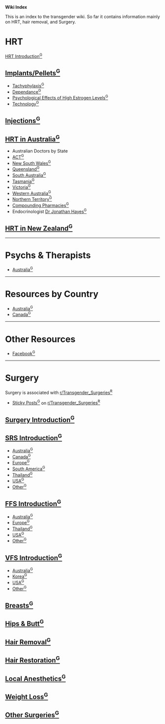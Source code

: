 **Wiki Index**

This is an index to the transgender wiki. So far it contains information mainly on HRT, hair removal, and Surgery.

# HRT

[HRT Introduction<sup>G</sup>](https://github.com/zp100/Transgender_Surgeries/tree/main/TransWiki/wiki/hrt/hrt.md)

## [Implants/Pellets<sup>G</sup>](https://github.com/zp100/Transgender_Surgeries/tree/main/TransWiki/wiki/hrt/implants/implants.md)

* [Tachyphylaxis<sup>G</sup>](https://github.com/zp100/Transgender_Surgeries/tree/main/TransWiki/wiki/hrt/tachyphylaxis/tachyphylaxis.md)
* [Dependance<sup>G</sup>](https://github.com/zp100/Transgender_Surgeries/tree/main/TransWiki/wiki/hrt/dependance/dependance.md)
* [Psychological Effects of High Estrogen Levels<sup>G</sup>](https://github.com/zp100/Transgender_Surgeries/tree/main/TransWiki/wiki/hrt/psychological-effects/psychological-effects.md)
* [Technology<sup>G</sup>](https://github.com/zp100/Transgender_Surgeries/tree/main/TransWiki/wiki/hrt/implant-technology/implant-technology.md)

## [Injections<sup>G</sup>](https://github.com/zp100/Transgender_Surgeries/tree/main/TransWiki/wiki/hrt/injections/injections.md)

## [HRT in Australia<sup>G</sup>](https://github.com/zp100/Transgender_Surgeries/tree/main/TransWiki/wiki/hrt/australia/australia.md)

* Australian Doctors by State
 * [ACT<sup>G</sup>](https://github.com/zp100/Transgender_Surgeries/tree/main/TransWiki/wiki/hrt/australia/act/act.md)
 * [New South Wales<sup>G</sup>](https://github.com/zp100/Transgender_Surgeries/tree/main/TransWiki/wiki/hrt/australia/nsw/nsw.md)
 * [Queensland<sup>G</sup>](https://github.com/zp100/Transgender_Surgeries/tree/main/TransWiki/wiki/hrt/australia/qld/qld.md)
 * [South Australia<sup>G</sup>](https://github.com/zp100/Transgender_Surgeries/tree/main/TransWiki/wiki/hrt/australia/sa/sa.md)
 * [Tasmania<sup>G</sup>](https://github.com/zp100/Transgender_Surgeries/tree/main/TransWiki/wiki/hrt/australia/tas/tas.md)
 * [Victoria<sup>G</sup>](https://github.com/zp100/Transgender_Surgeries/tree/main/TransWiki/wiki/hrt/australia/vic/vic.md)
 * [Western Australia<sup>G</sup>](https://github.com/zp100/Transgender_Surgeries/tree/main/TransWiki/wiki/hrt/australia/wa/wa.md)
 * [Northern Territory<sup>G</sup>](https://github.com/zp100/Transgender_Surgeries/tree/main/TransWiki/wiki/hrt/australia/nt/nt.md)
* [Compounding Pharmacies<sup>G</sup>](https://github.com/zp100/Transgender_Surgeries/tree/main/TransWiki/wiki/compounding-pharmacies/australia/australia.md)
* Endocrinologist [Dr Jonathan Hayes<sup>G</sup>](https://github.com/zp100/Transgender_Surgeries/tree/main/TransWiki/wiki/hrt/jon-hayes/jon-hayes.md)

## [HRT in New Zealand<sup>G</sup>](https://github.com/zp100/Transgender_Surgeries/tree/main/TransWiki/wiki/hrt/new-zealand/new-zealand.md)

---

# Psychs & Therapists

*  [Australia<sup>G</sup>](https://github.com/zp100/Transgender_Surgeries/tree/main/TransSurgeriesWiki/wiki/psychs/australia/australia.md)

---

# Resources by Country

* [Australia<sup>G</sup>](https://github.com/zp100/Transgender_Surgeries/tree/main/TransWiki/wiki/country/australia/australia.md)
* [Canada<sup>G</sup>](https://github.com/zp100/Transgender_Surgeries/tree/main/TransWiki/wiki/country/canada/canada.md)

---

# Other Resources

* [Facebook<sup>G</sup>](https://github.com/zp100/Transgender_Surgeries/tree/main/TransWiki/wiki/facebook/facebook.md)

---

# Surgery

Surgery is associated with [r/Transgender_Surgeries<sup>R</sup>](https://www.reddit.com/r/Transgender_Surgeries)

* [Sticky Posts<sup>G</sup>](https://github.com/zp100/Transgender_Surgeries/tree/main/TransSurgeriesWiki/wiki/sticky-posts/sticky-posts.md) on [r/Transgender_Surgeries<sup>R</sup>](https://www.reddit.com/r/Transgender_Surgeries)

## [Surgery Introduction<sup>G</sup>](https://github.com/zp100/Transgender_Surgeries/tree/main/TransSurgeriesWiki/wiki/index/index.md)

## [SRS Introduction<sup>G</sup>](https://github.com/zp100/Transgender_Surgeries/tree/main/TransSurgeriesWiki/wiki/srs/introduction/introduction.md)

* [Australia<sup>G</sup>](https://github.com/zp100/Transgender_Surgeries/tree/main/TransSurgeriesWiki/wiki/srs/australia/australia.md)
* [Canada<sup>G</sup>](https://github.com/zp100/Transgender_Surgeries/tree/main/TransSurgeriesWiki/wiki/srs/canada/canada.md)
* [Europe<sup>G</sup>](https://github.com/zp100/Transgender_Surgeries/tree/main/TransSurgeriesWiki/wiki/srs/europe/europe.md)
* [South America<sup>G</sup>](https://github.com/zp100/Transgender_Surgeries/tree/main/TransSurgeriesWiki/wiki/srs/south-america/south-america.md)
* [Thailand<sup>G</sup>](https://github.com/zp100/Transgender_Surgeries/tree/main/TransSurgeriesWiki/wiki/srs/thailand/thailand.md)
* [USA<sup>G</sup>](https://github.com/zp100/Transgender_Surgeries/tree/main/TransSurgeriesWiki/wiki/srs/usa/usa.md)
* [Other<sup>G</sup>](https://github.com/zp100/Transgender_Surgeries/tree/main/TransSurgeriesWiki/wiki/srs/other/other.md)

## [FFS Introduction<sup>G</sup>](https://github.com/zp100/Transgender_Surgeries/tree/main/TransSurgeriesWiki/wiki/ffs/introduction/introduction.md)

* [Australia<sup>G</sup>](https://github.com/zp100/Transgender_Surgeries/tree/main/TransSurgeriesWiki/wiki/ffs/australia/australia.md)
* [Europe<sup>G</sup>](https://github.com/zp100/Transgender_Surgeries/tree/main/TransSurgeriesWiki/wiki/ffs/europe/europe.md)
* [Thailand<sup>G</sup>](https://github.com/zp100/Transgender_Surgeries/tree/main/TransSurgeriesWiki/wiki/ffs/thailand/thailand.md)
* [USA<sup>G</sup>](https://github.com/zp100/Transgender_Surgeries/tree/main/TransSurgeriesWiki/wiki/ffs/usa/usa.md)
* [Other<sup>G</sup>](https://github.com/zp100/Transgender_Surgeries/tree/main/TransSurgeriesWiki/wiki/ffs/other/other.md)

## [VFS Introduction<sup>G</sup>](https://github.com/zp100/Transgender_Surgeries/tree/main/TransSurgeriesWiki/wiki/vfs/introduction/introduction.md)

* [Australia<sup>G</sup>](https://github.com/zp100/Transgender_Surgeries/tree/main/TransSurgeriesWiki/wiki/vfs/australia/australia.md)
* [Korea<sup>G</sup>](https://github.com/zp100/Transgender_Surgeries/tree/main/TransSurgeriesWiki/wiki/vfs/korea/korea.md)
* [USA<sup>G</sup>](https://github.com/zp100/Transgender_Surgeries/tree/main/TransSurgeriesWiki/wiki/vfs/usa/usa.md)
* [Other<sup>G</sup>](https://github.com/zp100/Transgender_Surgeries/tree/main/TransSurgeriesWiki/wiki/vfs/other/other.md)

## [Breasts<sup>G</sup>](https://github.com/zp100/Transgender_Surgeries/tree/main/TransSurgeriesWiki/wiki/breasts/introduction/introduction.md)

## [Hips & Butt<sup>G</sup>](https://github.com/zp100/Transgender_Surgeries/tree/main/TransSurgeriesWiki/wiki/hips-butt/introduction/introduction.md)

## [Hair Removal<sup>G</sup>](https://github.com/zp100/Transgender_Surgeries/tree/main/TransWiki/wiki/hair-removal/hair-removal.md)

## [Hair Restoration<sup>G</sup>](https://github.com/zp100/Transgender_Surgeries/tree/main/TransSurgeriesWiki/wiki/hair-transplant/introduction/introduction.md)

## [Local Anesthetics<sup>G</sup>](https://github.com/zp100/Transgender_Surgeries/tree/main/TransWiki/wiki/hrt/implants/implants.md)

## [Weight Loss<sup>G</sup>](https://github.com/zp100/Transgender_Surgeries/tree/main/TransWiki/wiki/weight-loss/weight-loss.md)

## [Other Surgeries<sup>G</sup>](https://github.com/zp100/Transgender_Surgeries/tree/main/TransSurgeriesWiki/wiki/other/other.md)
